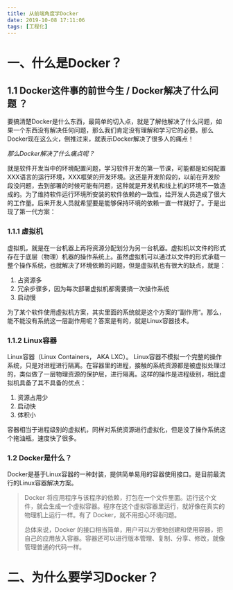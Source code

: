 ```yaml
---
title: 从前端角度学Docker
date: 2019-10-08 17:11:06
tags: [工程化]
---
```


# 一、什么是Docker？
## 1.1 Docker这件事的前世今生 / Docker解决了什么问题 ？
要搞清楚Docker是什么东西，最简单的切入点，就是了解他解决了什么问题，如果一个东西没有解决任何问题，那么我们肯定没有理解和学习它的必要。那么Docker现在这么火，倒推过来，就表示Docker解决了很多人的痛点！

*那么Docker解决了什么痛点呢？*

就是软件开发当中的环境配置问题，学习软件开发的第一节课，可能都是如何配置XXX语言的运行环境，XXX框架的开发环境。这还是开发阶段的，以前在开发阶段没问题，去到部署的时候可能有问题，这种就是开发机和线上机的环境不一致造成的。为了维持软件运行环境所安装的软件依赖的一致性，给开发人员造成了很大的工作量。后来开发人员就希望要是能够保持环境的依赖一直一样就好了。于是出现了第一代方案：

### 1.1.1 虚拟机
虚拟机，就是在一台机器上再将资源分配划分为另一台机器。虚拟机以文件的形式存在于底层（物理）机器的操作系统上。虽然虚拟机可以通过以文件的形式承载一整个操作系统，也就解决了环境依赖的问题，但是虚拟机也有很大的缺点，就是：
1. 占资源多
2. 冗余步骤多，因为每次部署虚拟机都需要搞一次操作系统
3. 启动慢

为了某个软件使用虚拟机方案，其实里面的系统就是这个方案的”副作用“。那么，能不能没有系统这一层副作用呢？答案是有的，就是Linux容器技术。

### 1.1.2 Linux容器
Linux容器（Linux Containers， AKA LXC）。
Linux容器不模拟一个完整的操作系统，只是对进程进行隔离。在容器里的进程，接触的系统资源都是被虚拟处理过的，类似做了一层物理资源的保护层，进行隔离。这样的操作是进程级别，相比虚拟机具备了其不具备的优点：
1. 资源占用少
2. 启动快
3. 体积小

容器相当于进程级别的虚拟机，同样对系统资源进行虚拟化，但是没了操作系统这个拖油瓶，速度快了很多。

### 1.2 Docker是什么？
Docker是基于Linux容器的一种封装，提供简单易用的容器使用接口。是目前最流行的Linux容器解决方案。

> Docker 将应用程序与该程序的依赖，打包在一个文件里面。运行这个文件，就会生成一个虚拟容器。程序在这个虚拟容器里运行，就好像在真实的物理机上运行一样。有了 Docker，就不用担心环境问题。
>
> 总体来说，Docker 的接口相当简单，用户可以方便地创建和使用容器，把自己的应用放入容器。容器还可以进行版本管理、复制、分享、修改，就像管理普通的代码一样。

# 二、为什么要学习Docker？
